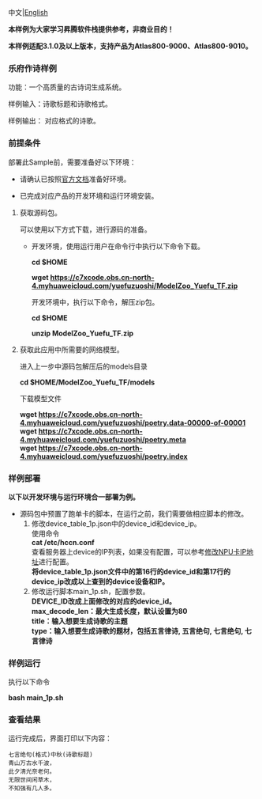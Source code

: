 中文|[English](README.md)

**本样例为大家学习昇腾软件栈提供参考，非商业目的！**

**本样例适配3.1.0及以上版本，支持产品为Atlas800-9000、Atlas800-9010。**


### 乐府作诗样例

功能：一个高质量的古诗词生成系统。

样例输入：诗歌标题和诗歌格式。

样例输出：  对应格式的诗歌。

### 前提条件

部署此Sample前，需要准备好以下环境：

- 请确认已按照[官方文档](https://support.huaweicloud.com/instg-cli-cann/atlascli_03_0001.html)准备好环境。

- 已完成对应产品的开发环境和运行环境安装。

1. 获取源码包。

   可以使用以下方式下载，进行源码的准备。

    - 开发环境，使用运行用户在命令行中执行以下命令下载。

       **cd $HOME**

       **wget https://c7xcode.obs.cn-north-4.myhuaweicloud.com/yuefuzuoshi/ModelZoo_Yuefu_TF.zip**

        开发环境中，执行以下命令，解压zip包。

        **cd $HOME**

        **unzip ModelZoo_Yuefu_TF.zip**
2. 获取此应用中所需要的网络模型。

    进入上一步中源码包解压后的models目录

    **cd $HOME/ModelZoo_Yuefu_TF/models**

    下载模型文件

    **wget https://c7xcode.obs.cn-north-4.myhuaweicloud.com/yuefuzuoshi/poetry.data-00000-of-00001**    
    **wget https://c7xcode.obs.cn-north-4.myhuaweicloud.com/yuefuzuoshi/poetry.meta**    
    **wget https://c7xcode.obs.cn-north-4.myhuaweicloud.com/yuefuzuoshi/poetry.index**    
        
 ### 样例部署
**以下以开发环境与运行环境合一部署为例。**   
- 源码包中预置了跑单卡的脚本，在运行之前，我们需要做相应脚本的修改。   
  1. 修改device_table_1p.json中的device_id和device_ip。    
     使用命令   
          **cat /etc/hccn.conf**      
     查看服务器上device的IP列表，如果没有配置，可以参考[修改NPU卡IP地址](https://support.huaweicloud.com/instg-cli-cann/atlascli_03_0084.html)进行配置。    
     **将device_table_1p.json文件中的第16行的device_id和第17行的device_ip改成以上查到的device设备和IP。**    
  2. 修改运行脚本main_1p.sh，配置参数。    
    **DEVICE_ID改成上面修改的对应的device_id。**    
    **max_decode_len：最大生成长度，默认设置为80**    
    **title：输入想要生成诗歌的主题**     
    **type：输入想要生成诗歌的题材，包括五言律诗, 五言绝句, 七言绝句, 七言律诗**     


### 样例运行

执行以下命令

**bash main_1p.sh** 
​       

### 查看结果

运行完成后，界面打印以下内容：
```
七言绝句(格式)中秋(诗歌标题)
青山万古水千波，
此夕清光奈老何。
无限世间闲草木，
不知强有几人多。
```
